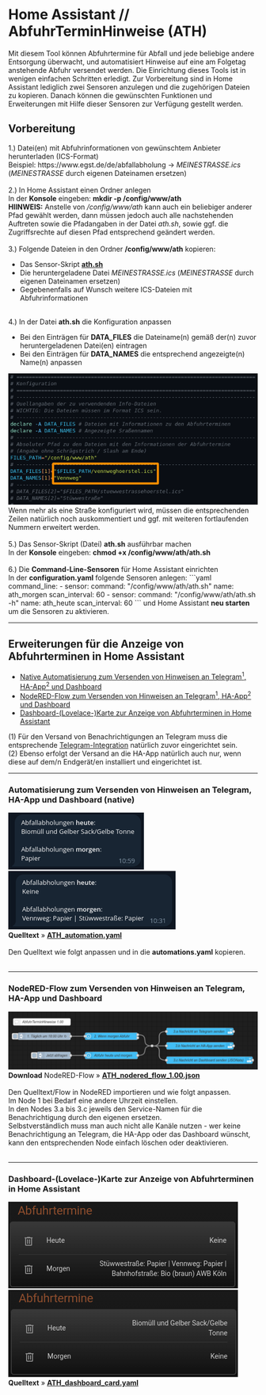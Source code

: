 <h1>Home Assistant // AbfuhrTerminHinweise (ATH)</h1>

Mit diesem Tool können Abfuhrtermine für Abfall und jede beliebige andere Entsorgung überwacht, und automatisiert Hinweise auf eine am Folgetag anstehende Abfuhr versendet werden.
Die Einrichtung dieses Tools ist in wenigen einfachen Schritten erledigt. Zur Vorbereitung sind in Home Assistant lediglich zwei Sensoren anzulegen und die zugehörigen Dateien zu kopieren.
Danach können die gewünschten Funktionen und Erweiterungen mit Hilfe dieser Sensoren zur Verfügung gestellt werden.<br />
<h2>Vorbereitung</h2>
1.) Datei(en) mit Abfuhrinformationen von gewünschtem Anbieter herunterladen (ICS-Format)<br />
Beispiel: https://www.egst.de/de/abfallabholung -> <i>MEINESTRASSE.ics</i><br />
(<i>MEINESTRASSE</i> durch eigenen Dateinamen ersetzen)<br />
<br />
2.) In Home Assistant einen Ordner anlegen<br />
In der <b>Konsole</b> eingeben: <b>mkdir -p /config/www/ath</b><br />
<b>HIINWEIS:</b> Anstelle von <i>/config/www/ath</i> kann auch ein beliebiger anderer Pfad gewählt werden, dann müssen jedoch auch alle nachstehenden Auftreten sowie die Pfadangaben in der Datei <i>ath.sh</i>, sowie ggf. die Zugriffsrechte auf diesen Pfad entsprechend geändert werden.<br />
<br />
3.) Folgende Dateien in den Ordner <b>/config/www/ath</b> kopieren:<ul>
<li>Das Sensor-Skript <a href="https://github.com/migacode/home-assistant/blob/main/ath/code/ath.sh"><strong>ath.sh</strong></a></li>
<li>Die heruntergeladene Datei <i>MEINESTRASSE.ics</i> (<i>MEINESTRASSE</i> durch eigenen Dateinamen ersetzen)</li>
<li>Gegebenenfalls auf Wunsch weitere ICS-Dateien mit Abfuhrinformationen</li>
</ul>
<br />
4.) In der Datei <b>ath.sh</b> die Konfiguration anpassen<ul>
<li>Bei den Einträgen für <b>DATA_FILES</b> die Dateiname(n) gemäß der(n) zuvor heruntergeladenen Datei(en) eintragen</li>
<li>Bei den Einträgen für <b>DATA_NAMES</b> die entsprechend angezeigte(n) Name(n) anpassen</li>
</ul>
<img src="./img/ATH_img_changes_script.png">
Wenn mehr als eine Straße konfiguriert wird, müssen die entsprechenden Zeilen natürlich noch auskommentiert und ggf. mit weiteren fortlaufenden Nummern erweitert werden.<br />
<br />
5.) Das Sensor-Skript (Datei) <b>ath.sh</b> ausführbar machen<br />
In der <b>Konsole</b> eingeben: <b>chmod +x /config/www/ath/ath.sh</b><br />
<br />
6.) Die <b>Command-Line-Sensoren</b> für Home Assistant einrichten<br />
In der <b>configuration.yaml</b> folgende Sensoren anlegen:
```yaml
command_line:
  - sensor:
      command: "/config/www/ath/ath.sh"
      name: ath_morgen
      scan_interval: 60
  - sensor:
      command: "/config/www/ath/ath.sh -h"
      name: ath_heute
      scan_interval: 60
```
und Home Assistant <b>neu starten</b> um die Sensoren zu aktivieren.

<hr>
<h2>Erweiterungen für die Anzeige von Abfuhrterminen in Home Assistant</h2><ul>
<li><a href="#automation">Native Automatisierung zum Versenden von Hinweisen an Telegram<sup>1</sup>, HA-App<sup>2</sup> und Dashboard</a></li>
<li><a href="#nodered">NodeRED-Flow zum Versenden von Hinweisen an Telegram<sup>1</sup>, HA-App<sup>2</sup> und Dashboard</a></li>
<li><a href="#dashboard">Dashboard-(Lovelace-)Karte zur Anzeige von Abfuhrterminen in Home Assistant</a></li>
</ul>
(1) Für den Versand von Benachrichtigungen an Telegram muss die entsprechende <a href="https://www.home-assistant.io/integrations/telegram">Telegram-Integration</a> natürlich zuvor eingerichtet sein.<br />
(2) Ebenso erfolgt der Versand an die HA-App natürlich auch nur, wenn diese auf dem/n Endgerät/en installiert und eingerichtet ist.<br />

<a id="automation"></a>
<hr>
<h3>Automatisierung zum Versenden von Hinweisen an Telegram, HA-App und Dashboard (native)</h3>
<img src="./img/ATH_img_notifications_1.png"><img src="./img/ATH_img_notifications_2.png">
<b>Quelltext</b>&nbsp;&raquo;&nbsp;<a href="https://github.com/migacode/home-assistant/blob/main/ath/code/ATH_automation.yaml"><strong>ATH_automation.yaml</strong></a><br />
<br />
Den Quelltext wie folgt anpassen und in die <b>automations.yaml</b> kopieren.<br />
<br />

<a id="nodered"></a>
<hr>
<h3>NodeRED-Flow zum Versenden von Hinweisen an Telegram, HA-App und Dashboard</h3>
<img src="./img/ATH_img_nodered_flow.png">
<b>Download</b> NodeRED-Flow&nbsp;&raquo;&nbsp;<a href="https://github.com/migacode/home-assistant/blob/main/ath/code/ATH_nodered_flow_1.00.json"><strong>ATH_nodered_flow_1.00.json</strong></a><br />
<br />
Den Quelltext/Flow in NodeRED importieren und wie folgt anpassen.<br />
Im Node 1 bei Bedarf eine andere Uhrzeit einstellen.<br />
In den Nodes 3.a bis 3.c jeweils den Service-Namen für die Benachrichtigung durch den eigenen ersetzen.<br />
Selbstverständlich muss man auch nicht alle Kanäle nutzen - wer keine Benachrichtigung an Telegram, die HA-App oder das Dashboard wünscht, kann den entsprechenden Node einfach löschen oder deaktivieren.<br />
<br />

<a id="dashboard"></a>
<hr>
<h3>Dashboard-(Lovelace-)Karte zur Anzeige von Abfuhrterminen in Home Assistant</h3>
<img src="./img/ATH_dashboard_card_1.png"><img src="./img/ATH_dashboard_card_2.png">
<b>Quelltext</b>&nbsp;&raquo;&nbsp;<a href="https://github.com/migacode/home-assistant/blob/main/ath/code/ATH_dashboard_card.yaml"><strong>ATH_dashboard_card.yaml</strong></a><br />
<br />
